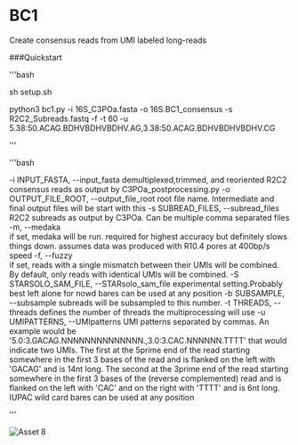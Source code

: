 # BC1
Create consensus reads from UMI labeled long-reads

###Quickstart

'''bash

sh setup.sh

python3 bc1.py -i 16S_C3POa.fasta -o 16S.BC1_consensus -s R2C2_Subreads.fastq -f -t 60 -u 5.38:50.ACAG.BDHVBDHVBDHV.AG,3.38:50.ACAG.BDHVBDHVBDHV.CG

'''


'''bash

  -i INPUT_FASTA, --input_fasta 
                        demultiplexed,trimmed, and reoriented R2C2 consensus reads as output by C3POa_postprocessing.py
  -o OUTPUT_FILE_ROOT, --output_file_root
                        root file name. Intermediate and final output files will be start with this
  -s SUBREAD_FILES, --subread_files
                        R2C2 subreads as output by C3POa. Can be multiple comma separated files
  -m, --medaka          
			if set, medaka will be run. required for highest accuracy but definitely slows things down. assumes data was produced with R10.4 pores at 400bp/s speed
  -f, --fuzzy           
			if set, reads with a single mismatch between their UMIs will be combined. By default, only reads with identical UMIs will be combined.
  -S STARSOLO_SAM_FILE, --STARsolo_sam_file
                        experimental setting.Probably best left alone for nowd bares can be used at any position
  -b SUBSAMPLE, --subsample
                        subreads will be subsampled to this number.
  -t THREADS, --threads
                        defines the number of threads the multiprocessing will use
  -u UMIPATTERNS, --UMIpatterns
                        UMI patterns separated by commas. An example would be '5.0:3.GACAG.NNNNNNNNNNNNNN.,3.0:3.CAC.NNNNNN.TTTT' that would indicate two UMIs. The first at the 5prime end of the read starting somewhere in the first 3 bases of the
                        read and is flanked on the left with 'GACAG' and is 14nt long. The second at the 3prime end of the read starting somewhere in the first 3 bases of the (reverse complemented) read and is flanked on the left with 'CAC' and on
                        the right with 'TTTT' and is 6nt long. IUPAC wild card bares can be used at any position

'''



![Asset 8](https://github.com/christopher-vollmers/BC1/assets/28308271/3aaab974-07ec-4c08-868f-9c4887d60a0c)


